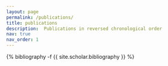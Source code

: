 ```yaml
---
layout: page
permalink: /publications/
title: publications
description:  Publications in reversed chronological order
nav: true
nav_order: 1
---
```

<!-- _pages/publications.md -->
<div class="publications">

{% bibliography -f {{ site.scholar.bibliography }} %}

</div>

